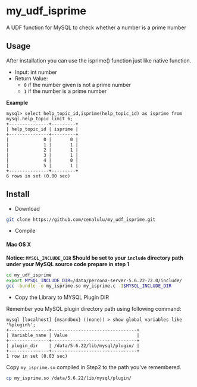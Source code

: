 # my_udf_isprime
A UDF function for MySQL to check whether a number is a prime number

## Usage

After installation you can use the isprime() function just like native function. 

- Input: int number
- Return Value: 
    - `0` if the number given is not a prime number
    - `1` if the number is a prime number

**Example**

``` mysql
mysql> select help_topic_id,isprime(help_topic_id) as isprime from mysql.help_topic limit 6;
+---------------+---------+
| help_topic_id | isprime |
+---------------+---------+
|             0 |       0 |
|             1 |       1 |
|             2 |       1 |
|             3 |       1 |
|             4 |       0 |
|             5 |       1 |
+---------------+---------+
6 rows in set (0.00 sec)
```


## Install

- Download

``` bash
git clone https://github.com/cenalulu/my_udf_isprime.git
```

- Compile

#### Mac OS X

**Notice: `MYSQL_INCLUDE_DIR` Should be set to your `include` directory path under your MySQL source code prepare in step 1**

``` bash
cd my_udf_isprime
export MYSQL_INCLUDE_DIR=/data/percona-server-5.6.22-72.0/include/ 
gcc -bundle -o my_isprime.so my_isprime.c -I$MYSQL_INCLUDE_DIR
```

- Copy the Library to MYSQL Plugin DIR

Remember you MySQL plugin directory path using following command:

``` mysql
mysql [localhost] {msandbox} ((none)) > show global variables like '%plugin%';
+---------------+--------------------------------+
| Variable_name | Value                          |
+---------------+--------------------------------+
| plugin_dir    | /data/5.6.22/lib/mysql/plugin/ |
+---------------+--------------------------------+
1 row in set (0.03 sec)
```

Copy `my_isprime.so` compiled in Step2 to the path you've remembered.

``` bash
cp my_isprime.so /data/5.6.22/lib/mysql/plugin/
```
